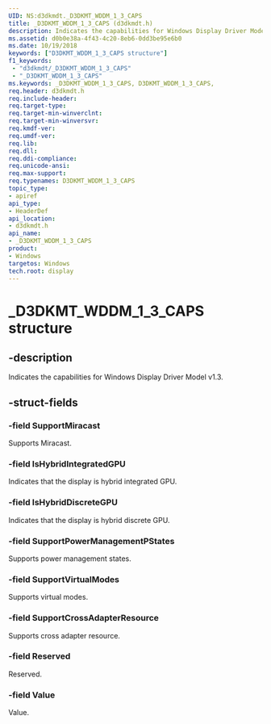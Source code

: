 ```yaml
---
UID: NS:d3dkmdt._D3DKMT_WDDM_1_3_CAPS
title: _D3DKMT_WDDM_1_3_CAPS (d3dkmdt.h)
description: Indicates the capabilities for Windows Display Driver Model v1.3.
ms.assetid: d0b0e38a-4f43-4c20-8eb6-0dd3be95e6b0
ms.date: 10/19/2018
keywords: ["D3DKMT_WDDM_1_3_CAPS structure"]
f1_keywords:
 - "d3dkmdt/_D3DKMT_WDDM_1_3_CAPS"
 - "_D3DKMT_WDDM_1_3_CAPS"
ms.keywords: _D3DKMT_WDDM_1_3_CAPS, D3DKMT_WDDM_1_3_CAPS,
req.header: d3dkmdt.h
req.include-header:
req.target-type:
req.target-min-winverclnt:
req.target-min-winversvr:
req.kmdf-ver:
req.umdf-ver:
req.lib:
req.dll:
req.ddi-compliance:
req.unicode-ansi:
req.max-support:
req.typenames: D3DKMT_WDDM_1_3_CAPS
topic_type:
- apiref
api_type:
- HeaderDef
api_location:
- d3dkmdt.h
api_name:
- _D3DKMT_WDDM_1_3_CAPS
product: 
- Windows
targetos: Windows
tech.root: display
---
```


# _D3DKMT_WDDM_1_3_CAPS structure

## -description

Indicates the capabilities for Windows Display Driver Model v1.3.

## -struct-fields

### -field SupportMiracast

Supports Miracast.

### -field IsHybridIntegratedGPU

Indicates that the display is hybrid integrated GPU.

### -field IsHybridDiscreteGPU

Indicates that the display is hybrid discrete GPU.

### -field SupportPowerManagementPStates

Supports power management states.

### -field SupportVirtualModes

Supports virtual modes.

### -field SupportCrossAdapterResource

Supports cross adapter resource.

### -field Reserved

Reserved.

### -field Value

Value.
